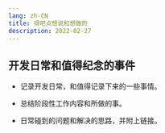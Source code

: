 ```yaml
---
lang: zh-CN
title: 得吧点想说和想做的
description: 2022-02-27
---
```


## 开发日常和值得纪念的事件

- 记录开发日常，和值得记录下来的一些事情。

- 总结阶段性工作内容和所做的事。

- 日常碰到的问题和解决的思路，并附上链接。
